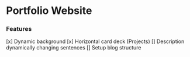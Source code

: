 # Portfolio Website



### Features
[x] Dynamic background
[x] Horizontal card deck (Projects)
[]	Description dynamically changing sentences
[]	Setup blog structure